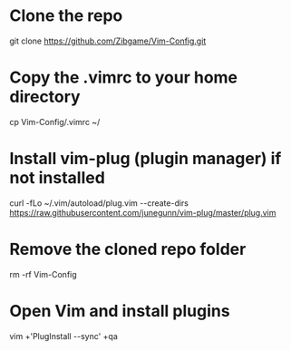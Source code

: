 # Clone the repo
git clone https://github.com/Zibgame/Vim-Config.git

# Copy the .vimrc to your home directory
cp Vim-Config/.vimrc ~/

# Install vim-plug (plugin manager) if not installed
curl -fLo ~/.vim/autoload/plug.vim --create-dirs \
    https://raw.githubusercontent.com/junegunn/vim-plug/master/plug.vim

# Remove the cloned repo folder
rm -rf Vim-Config

# Open Vim and install plugins
vim +'PlugInstall --sync' +qa
